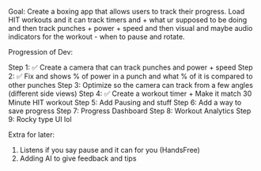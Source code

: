 Goal: Create a boxing app that allows users to track their progress.
Load HIT workouts and it can track timers and + what ur supposed to be doing and then track punches + power + speed
and then visual and maybe audio indicators for the workout - when to pause and rotate.


Progression of Dev:

Step 1: ✅ Create a camera that can track punches and power + speed
Step 2: ✅ Fix and shows % of power in a punch and what % of it is compared to other punches
Step 3: Optimize so the camera can track from a few angles (different side views)
Step 4: ✅ Create a workout timer + Make it match 30 Minute HIT workout
Step 5: Add Pausing and stuff
Step 6: Add a way to save progress
Step 7: Progress Dashboard
Step 8: Workout Analytics
Step 9: Rocky type UI lol

Extra for later:
1. Listens if you say pause and it can for you (HandsFree)
2. Adding AI to give feedback and tips
